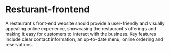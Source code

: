 # Resturant-frontend
A restaurant's front-end website should provide a user-friendly and visually appealing online experience, showcasing the restaurant's offerings and making it easy for customers to interact with the business. Key features include clear contact information, an up-to-date menu, online ordering and reservations. 
